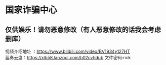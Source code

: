 # 国家诈骗中心
## 仅供娱乐！请勿恶意修改（有人恶意修改的话我会考虑删库）
视频介绍地址 ：https://www.bilibili.com/video/BV1934y127HT  
蓝奏云盘：https://xlb58.lanzoul.com/b02cvhdub 文件密码:rick
